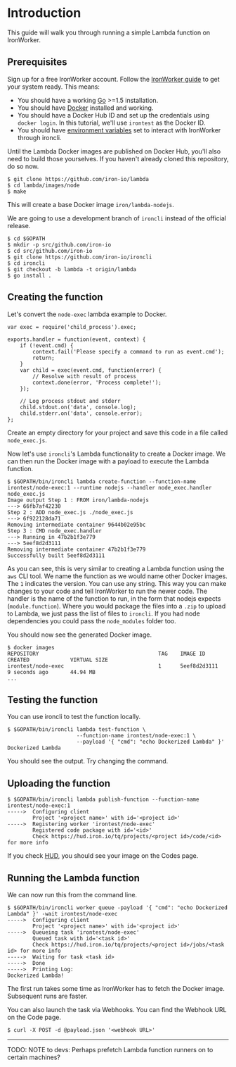 # Introduction

This guide will walk you through running a simple Lambda function on
IronWorker.

## Prerequisites

Sign up for a free IronWorker account. Follow the [IronWorker guide][iwguide]
to get your system ready. This means:

- You should have a working [Go][go] >=1.5 installation.
- You should have [Docker][docker] installed and working.
- You should have a Docker Hub ID and set up the credentials using `docker
  login`. In this tutorial, we'll use `irontest` as the Docker ID.
- You should have [environment variables][iron-vars] set to interact with IronWorker through
  ironcli.

[iwguide]: http://dev.iron.io/worker/getting_started/
[go]: http://golang.org
[docker]: http://www.docker.com
[iron-vars]: http://dev.iron.io/worker/reference/configuration/

Until the Lambda Docker images are published on Docker Hub, you'll also need to
build those yourselves. If you haven't already cloned this repository, do so
now.

    $ git clone https://github.com/iron-io/lambda
    $ cd lambda/images/node
    $ make

This will create a base Docker image `iron/lambda-nodejs`.

We are going to use a development branch of `ironcli` instead of the official
release.

    $ cd $GOPATH
    $ mkdir -p src/github.com/iron-io
    $ cd src/github.com/iron-io
    $ git clone https://github.com/iron-io/ironcli
    $ cd ironcli
    $ git checkout -b lambda -t origin/lambda
    $ go install .

## Creating the function

Let's convert the `node-exec` lambda example to Docker.

    var exec = require('child_process').exec;
    
    exports.handler = function(event, context) {
        if (!event.cmd) {
            context.fail('Please specify a command to run as event.cmd');
            return;
        }
        var child = exec(event.cmd, function(error) {
            // Resolve with result of process
            context.done(error, 'Process complete!');
        });
    
        // Log process stdout and stderr
        child.stdout.on('data', console.log);
        child.stderr.on('data', console.error);
    };

Create an empty directory for your project and save this code in a file called `node_exec.js`.

Now let's use `ironcli`'s Lambda functionality to create a Docker image. We can
then run the Docker image with a payload to execute the Lambda function.

    $ $GOPATH/bin/ironcli lambda create-function --function-name irontest/node-exec:1 --runtime nodejs --handler node_exec.handler node_exec.js
    Image output Step 1 : FROM iron/lambda-nodejs
    ---> 66fb7af42230
    Step 2 : ADD node_exec.js ./node_exec.js
    ---> 6f922128da71
    Removing intermediate container 9644b02e95bc
    Step 3 : CMD node_exec.handler
    ---> Running in 47b2b1f3e779
    ---> 5eef8d2d3111
    Removing intermediate container 47b2b1f3e779
    Successfully built 5eef8d2d3111

As you can see, this is very similar to creating a Lambda function using the
`aws` CLI tool. We name the function as we would name other Docker images. The
`1` indicates the version. You can use any string. This way you can make
changes to your code and tell IronWorker to run the newer code. The handler is
the name of the function to run, in the form that nodejs expects
(`module.function`). Where you would package the files into a `.zip` to upload
to Lambda, we just pass the list of files to `ironcli`. If you had node
dependencies you could pass the `node_modules` folder too.

You should now see the generated Docker image.

    $ docker images
    REPOSITORY                                      TAG    IMAGE ID         CREATED             VIRTUAL SIZE
    irontest/node-exec                              1      5eef8d2d3111     9 seconds ago       44.94 MB
    ...

## Testing the function

You can use ironcli to test the function locally.

    $ $GOPATH/bin/ironcli lambda test-function \
                          --function-name irontest/node-exec:1 \
                          --payload '{ "cmd": "echo Dockerized Lambda" }'
    Dockerized Lambda

You should see the output. Try changing the command.

## Uploading the function


    $ $GOPATH/bin/ironcli lambda publish-function --function-name irontest/node-exec:1
    ----->  Configuring client
            Project '<project name>' with id='<project id>'
    ----->  Registering worker 'irontest/node-exec'
            Registered code package with id='<id>'
            Check https://hud.iron.io/tq/projects/<project id>/code/<id> for more info

If you check [HUD](https://hud.iron.io), you should see your image on the Codes
page.

## Running the Lambda function

We can now run this from the command line.

    $ $GOPATH/bin/ironcli worker queue -payload '{ "cmd": "echo Dockerized Lambda" }' -wait irontest/node-exec
    ----->  Configuring client
            Project '<project name>' with id='<project id>'
    ----->  Queueing task 'irontest/node-exec'
            Queued task with id='<task id>'
            Check https://hud.iron.io/tq/projects/<project id>/jobs/<task id> for more info
    ----->  Waiting for task <task id>
    ----->  Done
    ----->  Printing Log:
    Dockerized Lambda!

The first run takes some time as IronWorker has to fetch the Docker image.
Subsequent runs are faster.

You can also launch the task via Webhooks. You can find the Webhook URL on the
Code page.

    $ curl -X POST -d @payload.json '<webhook URL>'

---

TODO:
NOTE to devs: Perhaps prefetch Lambda function runners on to certain machines?

